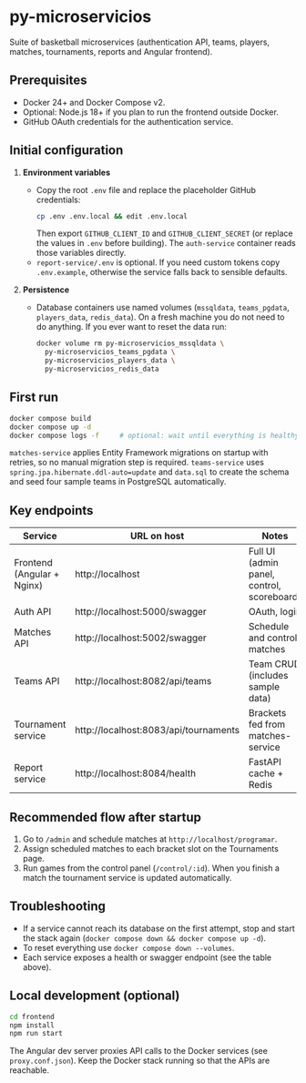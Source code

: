# py-microservicios

Suite of basketball microservices (authentication API, teams, players, matches,
tournaments, reports and Angular frontend).

## Prerequisites

- Docker 24+ and Docker Compose v2.
- Optional: Node.js 18+ if you plan to run the frontend outside Docker.
- GitHub OAuth credentials for the authentication service.

## Initial configuration

1. **Environment variables**
   - Copy the root `.env` file and replace the placeholder GitHub credentials:
     ```bash
     cp .env .env.local && edit .env.local
     ```
     Then export `GITHUB_CLIENT_ID` and `GITHUB_CLIENT_SECRET` (or replace the
     values in `.env` before building). The `auth-service` container reads those
     variables directly.
   - `report-service/.env` is optional. If you need custom tokens copy
     `.env.example`, otherwise the service falls back to sensible defaults.

2. **Persistence**
   - Database containers use named volumes (`mssqldata`, `teams_pgdata`,
     `players_data`, `redis_data`). On a fresh machine you do not need to do
     anything. If you ever want to reset the data run:
     ```bash
     docker volume rm py-microservicios_mssqldata \
       py-microservicios_teams_pgdata \
       py-microservicios_players_data \
       py-microservicios_redis_data
     ```

## First run

```bash
docker compose build
docker compose up -d
docker compose logs -f     # optional: wait until everything is healthy
```

`matches-service` applies Entity Framework migrations on startup with retries,
so no manual migration step is required. `teams-service` uses
`spring.jpa.hibernate.ddl-auto=update` and `data.sql` to create the schema and
seed four sample teams in PostgreSQL automatically.

## Key endpoints

| Service             | URL on host                        | Notes                                      |
| ------------------- | ---------------------------------- | ------------------------------------------ |
| Frontend (Angular + Nginx) | http://localhost                 | Full UI (admin panel, control, scoreboard) |
| Auth API            | http://localhost:5000/swagger      | OAuth, login                               |
| Matches API         | http://localhost:5002/swagger      | Schedule and control matches               |
| Teams API           | http://localhost:8082/api/teams    | Team CRUD (includes sample data)           |
| Tournament service  | http://localhost:8083/api/tournaments | Brackets fed from matches-service       |
| Report service      | http://localhost:8084/health       | FastAPI cache + Redis                      |

## Recommended flow after startup

1. Go to `/admin` and schedule matches at `http://localhost/programar`.
2. Assign scheduled matches to each bracket slot on the Tournaments page.
3. Run games from the control panel (`/control/:id`). When you finish a match
   the tournament service is updated automatically.

## Troubleshooting

- If a service cannot reach its database on the first attempt, stop and start
  the stack again (`docker compose down && docker compose up -d`).
- To reset everything use `docker compose down --volumes`.
- Each service exposes a health or swagger endpoint (see the table above).

## Local development (optional)

```bash
cd frontend
npm install
npm run start
```

The Angular dev server proxies API calls to the Docker services (see
`proxy.conf.json`). Keep the Docker stack running so that the APIs are reachable.
